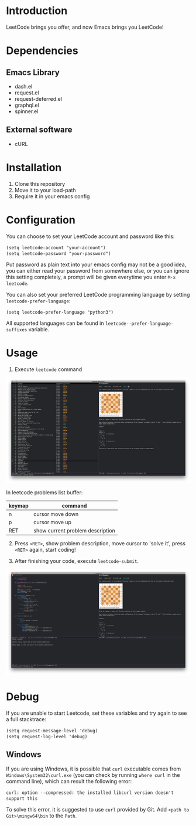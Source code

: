 # Introduction

LeetCode brings you offer, and now Emacs brings you LeetCode!

# Dependencies

## Emacs Library

- dash.el
- request.el
- request-deferred.el
- graphql.el
- spinner.el

## External software

- cURL

# Installation

1. Clone this repository
2. Move it to your load-path
3. Require it in your emacs config

# Configuration

You can choose to set your LeetCode account and password like this:

```elisp
(setq leetcode-account "your-account")
(setq leetcode-password "your-password")
```

Put password as plain text into your emacs config may not be a good idea, you can either read your password from somewhere else, or you can ignore this setting completely, a prompt will be given everytime you enter `M-x leetcode`.

You can also set your preferred LeetCode programming language by setting
`leetcode-prefer-language`:

```elisp
(setq leetcode-prefer-language "python3")
```
All supported languages can be found in `leetcode--prefer-language-suffixes` variable.

# Usage

1.  Execute `leetcode` command

![leetcode](images/leetcode.png)

In leetcode problems list buffer:

| keymap | command                          |
|--------|----------------------------------|
| n      | cursor move down                 |
| p      | cursor move up                   |
| RET    | show current problem description |

2. Press `<RET>`, show problem description, move cursor to 'solve it', press
   `<RET>` again, start coding!

3. After finishing your code, execute `leetcode-submit`.

![leetcode-submit](images/leetcode-submit.png)

# Debug

If you are unable to start Leetcode, set these variables and try again to see a full stacktrace:
```elisp
(setq request-message-level 'debug)
(setq request-log-level 'debug)
```
## Windows
If you are using Windows, it is possible that `curl` executable comes from `Windows\System32\curl.exe` (you can check by running `where curl` in the command line), which can result the following error:
```
curl: option --compressed: the installed libcurl version doesn't support this
```
To solve this error, it is suggested to use `curl` provided by Git. Add `<path to Git>\mingw64\bin` to the `Path`.
